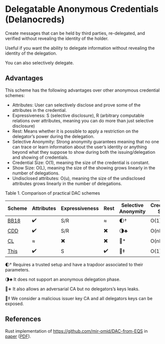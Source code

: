# **Del**egatable **Ano**nymous **Cred**ential**s** (Delanocreds)

Create messages that can be held by third parties, re-delegated, and verified without revealing the identity of the holder.

Useful if you want the ability to delegate information without revealing the identity of the delegation.

You can also selectively delegate.

## Advantages

This scheme has the following advantages over other anonymous credential schemes:

-   Attributes: User can selectively disclose and prove some of the attributes in the credential.
-   Expressiveness: S (selective disclosure), R (arbitrary computable relations over attributes, meaning you can do more than just selective disclosure)
-   Rest: Means whether it is possible to apply a restriction on the delegator’s power during the delegation.
-   Selective Anonymity: Strong anonymity guarantees meaning that no one can trace or learn information about the user’s identity or anything beyond what they suppose to show during both the issuing/delegation and showing of credentials.
-   Credential Size: O(1), meaning the size of the credential is constant.
-   Show Size: O(L), meaning the size of the showing grows linearly in the number of delegations.
-   Undisclosed attributes: O(u), meaning the size of the undisclosed attributes grows linearly in the number of delegations.

Table 1. Comparison of practical DAC schemes

| Scheme   | Attributes | Expressiveness | Rest | Selective Anonymity | Credential Size | Show Size |
| -------- | ---------- | -------------- | ---- | ------------------- | --------------- | --------- |
| [BB18]() | ✔️         | S/R            | ≈    | 🌓†                 | O(1)            | O(u)      |
| [CDD]()  | ✔️         | S/R            | ✖️   | 🌗♣                 | O(nL)           | O(uL)     |
| [CL]()   | ≈          | ✖️             | ✖️   | 🌙\*                | O(nL)           | O(uL)     |
| [This]() | ✔️         | S              | ✔️   | 🌚‡                 | O(1)            | O(L)      |

🌓† Requires a trusted setup and have a trapdoor associated to their parameters.

🌗♣ It does not support an anonymous delegation phase.

🌙∗
It also allows an adversarial CA but no delegators’s keys leaks.

🌚‡ We consider a malicious issuer key CA and all delegators keys can be exposed.

## References

Rust implementation of https://github.com/mir-omid/DAC-from-EQS in [paper](https://eprint.iacr.org/2022/680.pdf) ([PDF](https://eprint.iacr.org/2022/680.pdf)).
